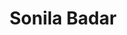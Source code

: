 ---
path: '/team/sonila-badar'
title: 'Sonila Badar'
image: '/team/sonila-badar.jpg'
order: 1
jobtitle: 'Co-President'
email: 'sonila.badar@mail.utoronto.ca'
linkedinurl: 'https://www.linkedin.com/in/sonila-badar/'
---